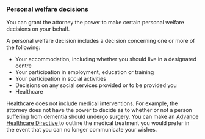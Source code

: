 ###  Personal welfare decisions

You can grant the attorney the power to make certain personal welfare
decisions on your behalf.

A personal welfare decision includes a decision concerning one or more of the
following:

  * Your accommodation, including whether you should live in a designated centre 
  * Your participation in employment, education or training 
  * Your participation in social activities 
  * Decisions on any social services provided or to be provided you 
  * Healthcare 

Healthcare does not include medical interventions. For example, the attorney
does not have the power to decide as to whether or not a person suffering from
dementia should undergo surgery. You can make an [ Advance Healthcare
Directive ](/en/health/legal-matters-and-health/advance-care-directives/) to
outline the medical treatment you would prefer in the event that you can no
longer communicate your wishes.
